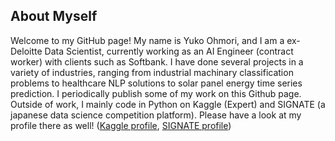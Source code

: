 ## About Myself
Welcome to my GitHub page! My name is Yuko Ohmori, and I am a ex-Deloitte Data Scientist, currently working as an AI Engineer (contract worker) with clients such as Softbank. I have done several projects in a variety of industries, ranging from industrial machinary classification problems to healthcare NLP solutions to solar panel energy time series prediction. I periodically publish some of my work on this Github page. Outside of work, I mainly code in Python on Kaggle (Expert) and SIGNATE (a japanese data science competition platform). Please have a look at my profile there as well! ([Kaggle profile](https://www.kaggle.com/yohmori02), [SIGNATE profile](https://signate.jp/users/74597))
